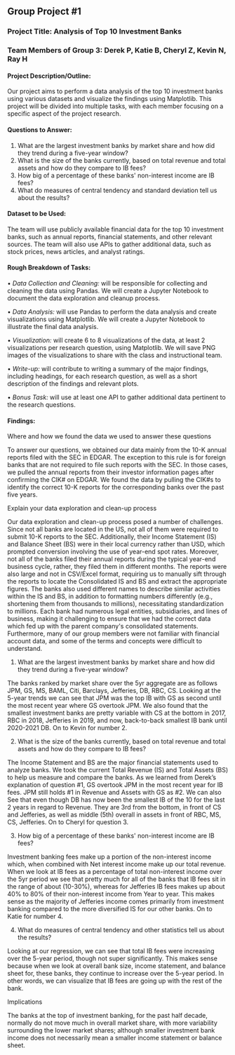 ## Group Project #1

### Project Title: Analysis of Top 10 Investment Banks

### Team Members of Group 3: Derek P, Katie B, Cheryl Z, Kevin N, Ray H 

#### Project Description/Outline: 

Our project aims to perform a data analysis of the top 10 investment banks using various datasets and visualize the findings using Matplotlib. This project will be divided into multiple tasks, with each member focusing on a specific aspect of the project research. 

#### Questions to Answer:

1.	What are the largest investment banks by market share and how did they trend during a five-year window?
2.	What is the size of the banks currently, based on total revenue and total assets and how do they compare to IB fees?
3.	How big of a percentage of these banks' non-interest income are IB fees?
4.	What do measures of central tendency and standard deviation tell us about the results?



#### Dataset to be Used:

The team will use publicly available financial data for the top 10 investment banks, such as annual reports, financial statements, and other relevant sources. The team will also use APIs to gather additional data, such as stock prices, news articles, and analyst ratings. 

#### Rough Breakdown of Tasks:

•	*Data Collection and Cleaning:* will be responsible for collecting and cleaning the data using Pandas. We will create a Jupyter Notebook to document the data exploration and cleanup process.

•	*Data Analysis:* will use Pandas to perform the data analysis and create visualizations using Matplotlib. We will create a Jupyter Notebook to illustrate the final data analysis.

•	*Visualization:* will create 6 to 8 visualizations of the data, at least 2 visualizations per research question, using Matplotlib. We will save PNG images of the visualizations to share with the class and instructional team.

•	*Write-up:* will contribute to writing a summary of the major findings, including headings, for each research question, as well as a short description of the findings and relevant plots.

•	*Bonus Task:* will use at least one API to gather additional data pertinent to the research questions.

#### Findings:

Where and how we found the data we used to answer these questions

To answer our questions, we obtained our data mainly from the 10-K annual reports filed with the SEC in EDGAR. The exception to this rule is for foreign banks that are not required to file such reports with the SEC. In those cases, we pulled the annual reports from their investor information pages after confirming the CIK# on EDGAR. We found the data by pulling the CIK#s to identify the correct 10-K reports for the corresponding banks over the past five years.

Explain your data exploration and clean-up process

Our data exploration and clean-up process posed a number of challenges. Since not all banks are located in the US, not all of them were required to submit 10-K reports to the SEC. Additionally, their Income Statement (IS) and Balance Sheet (BS) were in their local currency rather than USD, which prompted conversion involving the use of year-end spot rates. 
Moreover, not all of the banks filed their annual reports during the typical year-end business cycle, rather, they filed them in different months. The reports were also large and not in CSV/Excel format, requiring us to manually sift through the reports to locate the Consolidated IS and BS and extract the appropriate figures. The banks also used different names to describe similar activities within the IS and BS, in addition to formatting numbers differently (e.g., shortening them from thousands to millions), necessitating standardization to millions. 
Each bank had numerous legal entities, subsidiaries, and lines of business, making it challenging to ensure that we had the correct data which fed up with the parent company's consolidated statements. Furthermore, many of our group members were not familiar with financial account data, and some of the terms and concepts were difficult to understand.

1.	What are the largest investment banks by market share and how did they trend during a five-year window?

The banks ranked by market share over the 5yr aggregate are as follows JPM, GS, MS, BAML, Citi, Barclays, Jefferies, DB, RBC, CS. Looking at the 5-year trends we can see that JPM was the top IB with GS as second until the most recent year where GS overtook JPM. We also found that the smallest investment banks are pretty variable with CS at the bottom in 2017, RBC in 2018, Jefferies in 2019, and now, back-to-back smallest IB bank until 2020-2021 DB. On to Kevin for number 2. 

2.	What is the size of the banks currently, based on total revenue and total assets and how do they compare to IB fees?

The Income Statement and BS are the major financial statements used to analyze banks. We took the current Total Revenue (IS) and Total Assets (BS) to help us measure and compare the banks. As we learned from Derek’s explanation of question #1, GS overtook JPM in the most recent year for IB fees. JPM still holds #1 in Revenue and Assets with GS as #2. We can also See that even though DB has now been the smallest IB of the 10 for the last 2 years in regard to Revenue. They are 3rd from the bottom, in front of CS and Jefferies, as well as middle (5th) overall in assets in front of RBC, MS, CS, Jefferies. On to Cheryl for question 3.

3.	How big of a percentage of these banks' non-interest income are IB fees?

Investment banking fees make up a portion of the non-interest income which, when combined with Net interest income make up our total revenue. When we look at IB fees as a percentage of total non-interest income over the 5yr period we see that pretty much for all of the banks that IB fees sit in the range of about (10-30%), whereas for Jefferies IB fees makes up about 40% to 80% of their non-interest income from Year to year. This makes sense as the majority of Jefferies income comes primarily from investment banking compared to the more diversified IS for our other banks. On to Katie for number 4.

4.	What do measures of central tendency and other statistics tell us about the results?

Looking at our regression, we can see that total IB fees were increasing over the 5-year period, though not super significantly. This makes sense because when we look at overall bank size, income statement, and balance sheet for, these banks, they continue to increase over the 5-year period. In other words, we can visualize that IB fees are going up with the rest of the bank. 

Implications

The banks at the top of investment banking, for the past half decade, normally do not move much in overall market share, with more variability surrounding the lower market shares; although smaller investment bank income does not necessarily mean a smaller income statement or balance sheet. 

